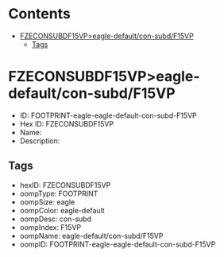 



Contents
========

* [FZECONSUBDF15VP>eagle-default/con-subd/F15VP](#fzeconsubdf15vpeagle-defaultcon-subdf15vp)
	* [Tags](#tags)

# FZECONSUBDF15VP>eagle-default/con-subd/F15VP

- ID: FOOTPRINT-eagle-eagle-default-con-subd-F15VP
- Hex ID: FZECONSUBDF15VP
- Name: 
- Description: 

## Tags

- hexID: FZECONSUBDF15VP
- oompType: FOOTPRINT
- oompSize: eagle
- oompColor: eagle-default
- oompDesc: con-subd
- oompIndex: F15VP
- oompName: eagle-default/con-subd/F15VP
- oompID: FOOTPRINT-eagle-eagle-default-con-subd-F15VP

